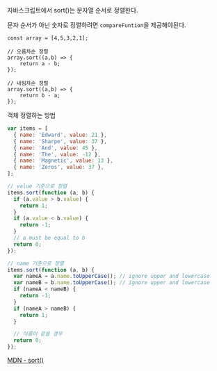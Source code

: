 자바스크립트에서 sort()는 문자열 순서로 정렬한다.

문자 순서가 아닌 숫자로 정렬하려면 `compareFuntion`을 제공해야된다.

```javscript
const array = [4,5,3,2,1];

// 오름차순 정렬
array.sort((a,b) => {
    return a - b;
});

// 내림차순 정렬
array.sort((a,b) => {
    return b - a;
});
```

객체 정렬하는 방법

```javascript
var items = [
  { name: 'Edward', value: 21 },
  { name: 'Sharpe', value: 37 },
  { name: 'And', value: 45 },
  { name: 'The', value: -12 },
  { name: 'Magnetic', value: 13 },
  { name: 'Zeros', value: 37 },
];

// value 기준으로 정렬
items.sort(function (a, b) {
  if (a.value > b.value) {
    return 1;
  }
  if (a.value < b.value) {
    return -1;
  }
  // a must be equal to b
  return 0;
});

// name 기준으로 정렬
items.sort(function (a, b) {
  var nameA = a.name.toUpperCase(); // ignore upper and lowercase
  var nameB = b.name.toUpperCase(); // ignore upper and lowercase
  if (nameA < nameB) {
    return -1;
  }
  if (nameA > nameB) {
    return 1;
  }

  // 이름이 같을 경우
  return 0;
});
```

[MDN - sort()](https://developer.mozilla.org/ko/docs/Web/JavaScript/Reference/Global_Objects/Array/sort)
